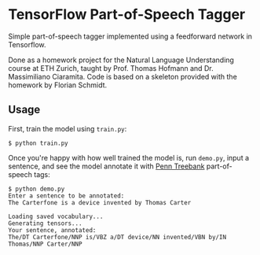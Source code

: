 # TensorFlow Part-of-Speech Tagger

Simple part-of-speech tagger implemented using a feedforward network in
Tensorflow.

Done as a homework project for the Natural Language Understanding course at ETH
Zurich, taught by Prof. Thomas Hofmann and Dr. Massimiliano Ciaramita. Code
is based on a skeleton provided with the homework by Florian Schmidt.


## Usage

First, train the model using `train.py`:

```
$ python train.py
```

Once you're happy with how well trained the model is, run `demo.py`, input a
sentence, and see the model annotate it with
[Penn Treebank](https://www.ling.upenn.edu/courses/Fall_2003/ling001/penn_treebank_pos.html)
part-of-speech tags:

```
$ python demo.py
Enter a sentence to be annotated:
The Carterfone is a device invented by Thomas Carter

Loading saved vocabulary...
Generating tensors...
Your sentence, annotated:
The/DT Carterfone/NNP is/VBZ a/DT device/NN invented/VBN by/IN Thomas/NNP Carter/NNP
```
